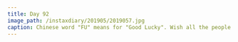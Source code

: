 ```yaml
---
title: Day 92
image_path: /instaxdiary/201905/2019057.jpg
caption: Chinese word "FU" means for "Good Lucky". Wish all the people that suffered #coronavirus  will healthy and safe.
---
```


